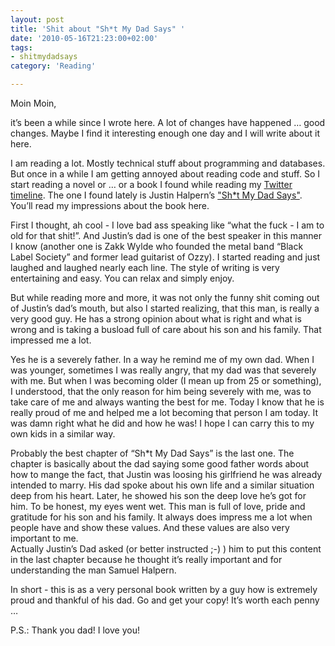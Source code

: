 ```yaml
---
layout: post
title: 'Shit about "Sh*t My Dad Says" '
date: '2010-05-16T21:23:00+02:00'
tags:
- shitmydadsays
category: 'Reading'

---
```

<p>Moin Moin,</p>

<p>it&#8217;s been a while since I wrote here. A lot of changes have happened &#8230; good changes. Maybe I find it interesting enough one day and I will write about it here.</p>

<p>I am reading a lot. Mostly technical stuff about programming and databases. But once in a while I am getting annoyed about reading code and stuff. So I start reading a novel or &#8230; or a book I found while reading my <a href="http://twitter.com/awenkhh" target="_blank">Twitter timeline</a>. The one I found lately is Justin Halpern&#8217;s <a href="http://shitmydadsays.com" target="_blank">"Sh*t My Dad Says"</a>. You&#8217;ll read my impressions about the book here.  </p>

<p>First I thought, ah cool - I love bad ass speaking like &#8220;what the fuck - I am to old for that shit!&#8221;. And Justin&#8217;s dad is one of the best speaker in this manner I know (another one is Zakk Wylde who founded the metal band &#8220;Black Label Society&#8221; and former lead guitarist of Ozzy). I started reading and just laughed and laughed nearly each line. The style of writing is very entertaining and easy. You can relax and simply enjoy. </p>

<p>But while reading more and more, it was not only the funny shit coming out of Justin&#8217;s dad&#8217;s mouth, but also I started realizing, that this man, is really a very good guy. He has a strong opinion about what is right and what is wrong and is taking a busload full of care about his son and his family. That impressed me a lot.</p>

<p>Yes he is a severely father. In a way he remind me of my own dad. When I was younger, sometimes I was really angry, that my dad was that severely with me. But when I was becoming older (I mean up from 25 or something), I understood, that the only reason for him being severely with me, was to take care of me and always wanting the best for me. Today I know that he is really proud of me and helped me a lot becoming that person I am today. It was damn right what he did and how he was! I hope I can carry this  to my own kids in a similar way.</p>

<p>Probably the best chapter of &#8220;Sh*t My Dad Says&#8221; is the last one. The chapter is basically about the dad saying some good father words about how to mange the fact, that Justin was loosing his girlfriend he was already intended to marry. His dad spoke about his own life and a similar situation deep from his heart. Later, he showed his son the deep love he&#8217;s got for him. To be honest, my eyes went wet. This man is full of love, pride and gratitude for his son and his family. It always does impress me a lot when people have and show these values. And these values are also very important to me.<br/>
Actually Justin&#8217;s Dad asked (or better instructed ;-) ) him to put this content in the last chapter because he thought it&#8217;s really important and for understanding the man Samuel Halpern. </p>

<p>In short - this is as a very personal book written by a guy how is extremely proud and thankful of his dad. Go and get your copy! It&#8217;s worth each penny &#8230;</p>

<p>P.S.: Thank you dad! I love you!</p>

